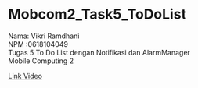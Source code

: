 # Mobcom2_Task5_ToDoList

Nama: Vikri Ramdhani <br>
NPM :0618104049 <br>
Tugas 5 To Do List dengan Notifikasi dan AlarmManager <br>
Mobile Computing 2 <br>
 
<a href="https://youtu.be/ZtwccQpkpRo" target="_blank">Link Video</a>
